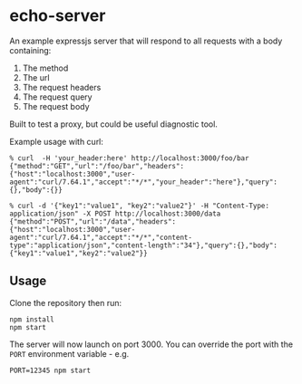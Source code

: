 # echo-server

An example expressjs server that will respond to
all requests with a body containing:

1. The method
2. The url
3. The request headers
4. The request query
5. The request body

Built to test a proxy, but could be useful diagnostic tool.

Example usage with curl:

```
% curl  -H 'your_header:here' http://localhost:3000/foo/bar
{"method":"GET","url":"/foo/bar","headers":{"host":"localhost:3000","user-agent":"curl/7.64.1","accept":"*/*","your_header":"here"},"query":{},"body":{}}

% curl -d '{"key1":"value1", "key2":"value2"}' -H "Content-Type: application/json" -X POST http://localhost:3000/data
{"method":"POST","url":"/data","headers":{"host":"localhost:3000","user-agent":"curl/7.64.1","accept":"*/*","content-type":"application/json","content-length":"34"},"query":{},"body":{"key1":"value1","key2":"value2"}}
```

## Usage

Clone the repository then run:

```
npm install
npm start
```

The server will now launch on port 3000. You can override the port with the `PORT` environment variable - e.g.

```
PORT=12345 npm start
```

